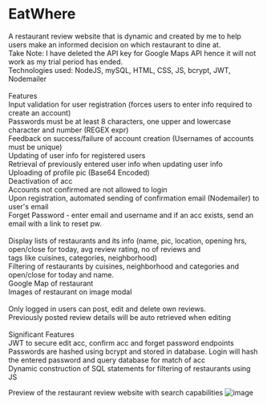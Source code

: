 # EatWhere
A restaurant review website that is dynamic and created by me to help users make an informed decision on which restaurant to dine at.<br />
Take Note: I have deleted the API key for Google Maps API hence it will not work as my trial period has ended.<br />
Technologies used: NodeJS, mySQL, HTML, CSS, JS, bcrypt, JWT, Nodemailer<br />
<br />
Features<br/>
Input validation for user registration (forces users to enter info required to create an account)<br />
Passwords must be at least 8 characters, one upper and lowercase character and number (REGEX expr)<br />
Feedback on success/failure of account creation (Usernames of accounts must be unique)<br />
Updating of user info for registered users<br />
Retrieval of previously entered user info when updating user info<br />
Uploading of profile pic (Base64 Encoded)<br />
Deactivation of acc<br />
Accounts not confirmed are not allowed to login<br />
Upon registration, automated sending of confirmation email (Nodemailer) to user's email<br />
Forget Password - enter email and username and if an acc exists, send an email with a link to reset pw.<br />
<br />
Display lists of restaurants and its info (name, pic, location, opening hrs, open/close for today, avg review rating, no of reviews and<br />
tags like cuisines, categories, neighborhood)<br />
Filtering of restaurants by cuisines, neighborhood and categories and open/close for today and name.<br />
Google Map of restaurant<br />
Images of restaurant on image modal<br />
<br />
Only logged in users can post, edit and delete own reviews.<br />
Previously posted review details will be auto retrieved when editing<br />
<br />
Significant Features<br />
JWT to secure edit acc, confirm acc and forget password endpoints<br />
Passwords are hashed using bcrypt and stored in database. Login will hash the entered password and query database for match of acc<br />
Dynamic construction of SQL statements for filtering of restaurants using JS<br />

Preview of the restaurant review website with search capabilities
![image](https://user-images.githubusercontent.com/62348245/185554414-5b1b0f95-6a16-4fac-8ecc-bbde18ba53a7.png)

